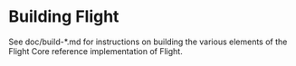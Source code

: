 Building Flight
================

See doc/build-*.md for instructions on building the various
elements of the Flight Core reference implementation of Flight.
